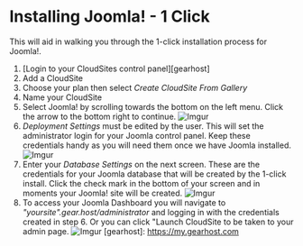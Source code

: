 Installing Joomla! - 1 Click
==================


This will aid in walking you through the 1-click installation process for Joomla!.

 1. [Login to your CloudSites control panel][gearhost] 
 2.  Add a CloudSite
 3. Choose your plan then select *Create CloudSite From Gallery*
 4. Name your CloudSite
 5. Select Joomla! by scrolling towards the bottom on the left menu. Click the arrow to the bottom right to continue.
![Imgur](http://i.imgur.com/sDphC1D.jpg)
 6. *Deployment Settings* must be edited by the user. This will set the administrator login for your Joomla control panel. Keep these credentials handy as you will need them once we have Joomla installed.
![Imgur](http://i.imgur.com/sqnr26w.jpg)
 7. Enter your *Database Settings* on the next screen. These are the credentials for your Joomla database that will be created by the 1-click install. Click the check mark in the bottom of your screen and in moments your Joomla! site will be created.
![Imgur](http://i.imgur.com/k936co1.jpg)
 8. To access your Joomla Dashboard you will navigate to *"yoursite".gear.host/administrator* and logging in with the credentials created in step 6. Or you can click "Launch CloudSite to be taken to your admin page.
 ![Imgur](http://i.imgur.com/Ln3e7Qu.jpg)
 [gearhost]: https://my.gearhost.com 
